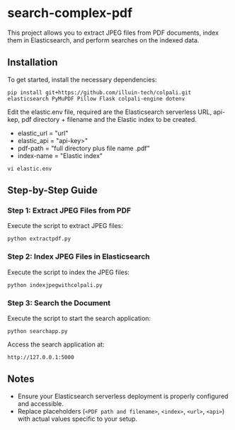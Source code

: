 # search-complex-pdf

This project allows you to extract JPEG files from PDF documents, index them in Elasticsearch, and perform searches on the indexed data.

## Installation

To get started, install the necessary dependencies:

```
pip install git+https://github.com/illuin-tech/colpali.git elasticsearch PyMuPDF Pillow Flask colpali-engine dotenv
```

Edit the elastic.env file, required are the Elasticsearch serverless URL, api-kep, pdf directory + filename and the Elastic index to be created.
- elastic_url = "url"
- elastic_api = "api-key>"
- pdf-path = "full directory plus file name .pdf"
- index-name = "Elastic index"

```
vi elastic.env
```

## Step-by-Step Guide

### Step 1: Extract JPEG Files from PDF

Execute the script to extract JPEG files:

```
python extractpdf.py
```

### Step 2: Index JPEG Files in Elasticsearch

Execute the script to index the JPEG files:

```
python indexjpegwithcolpali.py
```

### Step 3: Search the Document

Execute the script to start the search application:

```
python searchapp.py
```

Access the search application at:

```
http://127.0.0.1:5000
```

## Notes

- Ensure your Elasticsearch serverless deployment is properly configured and accessible.
- Replace placeholders (`<PDF path and filename>`, `<index>`, `<url>`, `<api>`) with actual values specific to your setup.
